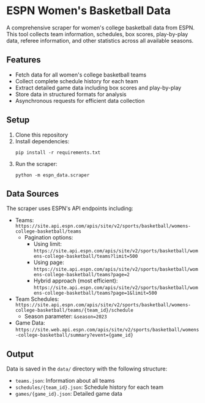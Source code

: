 # ESPN Women's Basketball Data

A comprehensive scraper for women's college basketball data from ESPN. This tool collects team information, schedules, box scores, play-by-play data, referee information, and other statistics across all available seasons.

## Features

- Fetch data for all women's college basketball teams
- Collect complete schedule history for each team
- Extract detailed game data including box scores and play-by-play
- Store data in structured formats for analysis
- Asynchronous requests for efficient data collection

## Setup

1. Clone this repository
2. Install dependencies:
   ```
   pip install -r requirements.txt
   ```
3. Run the scraper:
   ```
   python -m espn_data.scraper
   ```

## Data Sources

The scraper uses ESPN's API endpoints including:

- Teams: `https://site.api.espn.com/apis/site/v2/sports/basketball/womens-college-basketball/teams`
  - Pagination options:
    - Using limit: `https://site.api.espn.com/apis/site/v2/sports/basketball/womens-college-basketball/teams?limit=500`
    - Using page: `https://site.api.espn.com/apis/site/v2/sports/basketball/womens-college-basketball/teams?page=2`
    - Hybrid approach (most efficient): `https://site.api.espn.com/apis/site/v2/sports/basketball/womens-college-basketball/teams?page=1&limit=500`
- Team Schedules: `https://site.api.espn.com/apis/site/v2/sports/basketball/womens-college-basketball/teams/{team_id}/schedule`
  - Season parameter: `&season=2023`
- Game Data: `https://site.web.api.espn.com/apis/site/v2/sports/basketball/womens-college-basketball/summary?event={game_id}`

## Output

Data is saved in the `data/` directory with the following structure:

- `teams.json`: Information about all teams
- `schedules/{team_id}.json`: Schedule history for each team
- `games/{game_id}.json`: Detailed game data

